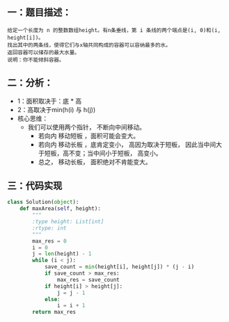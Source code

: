 
## 一：题目描述： 
```angular2html
给定一个长度为 n 的整数数组height。有n条垂线，第 i 条线的两个端点是(i, 0)和(i, height[i])。
找出其中的两条线，使得它们与x轴共同构成的容器可以容纳最多的水。
返回容器可以储存的最大水量。
说明：你不能倾斜容器。
```

## 二：分析：
- 1：面积取决于：底 * 高
- 2：高取决于min(h(i) 与 h(j))
- 核心思维： 
  - 我们可以使用两个指针， 不断向中间移动。
    - 若向内 移动短板 ，面积可能会变大。
    - 若向内 移动长板 ，底肯定变小， 高因为取决于短板， 因此当中间大于短板，高不变；当中间小于短板， 高变小。
    - 总之， 移动长板， 面积绝对不肯能变大。

## 三：代码实现

```python
class Solution(object):
    def maxArea(self, height):
        """
        :type height: List[int]
        :rtype: int
        """
        max_res = 0
        i = 0 
        j = len(height) - 1
        while (i < j): 
            save_count = min(height[i], height[j]) * (j - i)
            if save_count > max_res: 
                max_res = save_count
            if height[i] > height[j]: 
                j = j - 1
            else: 
                i = i + 1
        return max_res
```

  





